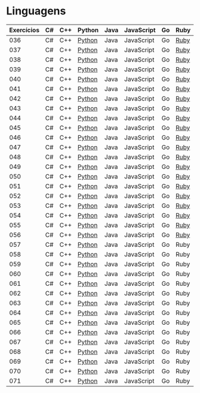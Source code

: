 # Linguagens

| Exercícios | C#  | C++ | Python                    | Java | JavaScript | Go  | Ruby |
| ---------- | --- | --- | ------------------------- | ---- | ---------- | --- | ---- |
| 036        | C#  | C++ | [Python](./python/036.py) | Java | JavaScript | Go  | [Ruby](./ruby/036.rb) |
| 037        | C#  | C++ | [Python](./python/037.py) | Java | JavaScript | Go  | [Ruby](./ruby/037.rb) |
| 038        | C#  | C++ | [Python](./python/038.py) | Java | JavaScript | Go  | [Ruby](./ruby/038.rb) |
| 039        | C#  | C++ | [Python](./python/039.py) | Java | JavaScript | Go  | [Ruby](./ruby/039.rb) |
| 040        | C#  | C++ | [Python](./python/040.py) | Java | JavaScript | Go  | [Ruby](./ruby/040.rb) |
| 041        | C#  | C++ | [Python](./python/041.py) | Java | JavaScript | Go  | [Ruby](./ruby/041.rb) |
| 042        | C#  | C++ | [Python](./python/042.py) | Java | JavaScript | Go  | [Ruby](./ruby/042.rb) |
| 043        | C#  | C++ | [Python](./python/043.py) | Java | JavaScript | Go  | [Ruby](./ruby/043.rb) |
| 044        | C#  | C++ | [Python](./python/044.py) | Java | JavaScript | Go  | [Ruby](./ruby/044.rb) |
| 045        | C#  | C++ | [Python](./python/045.py) | Java | JavaScript | Go  | [Ruby](./ruby/045.rb) |
| 046        | C#  | C++ | [Python](./python/046.py) | Java | JavaScript | Go  | [Ruby](./ruby/046.rb) |
| 047        | C#  | C++ | [Python](./python/047.py) | Java | JavaScript | Go  | [Ruby](./ruby/047.rb) |
| 048        | C#  | C++ | [Python](./python/048.py) | Java | JavaScript | Go  | [Ruby](./ruby/048.rb) |
| 049        | C#  | C++ | [Python](./python/049.py) | Java | JavaScript | Go  | [Ruby](./ruby/049.rb) |
| 050        | C#  | C++ | [Python](./python/050.py) | Java | JavaScript | Go  | [Ruby](./ruby/050.rb) |
| 051        | C#  | C++ | [Python](./python/051.py) | Java | JavaScript | Go  | [Ruby](./ruby/051.rb) |
| 052        | C#  | C++ | [Python](./python/052.py) | Java | JavaScript | Go  | [Ruby](./ruby/052.rb) |
| 053        | C#  | C++ | [Python](./python/053.py) | Java | JavaScript | Go  | [Ruby](./ruby/053.rb) |
| 054        | C#  | C++ | [Python](./python/054.py) | Java | JavaScript | Go  | [Ruby](./ruby/054.rb) |
| 055        | C#  | C++ | [Python](./python/055.py) | Java | JavaScript | Go  | [Ruby](./ruby/055.rb) |
| 056        | C#  | C++ | [Python](./python/056.py) | Java | JavaScript | Go  | [Ruby](./ruby/056.rb) |
| 057        | C#  | C++ | [Python](./python/057.py) | Java | JavaScript | Go  | Ruby |
| 058        | C#  | C++ | [Python](./python/058.py) | Java | JavaScript | Go  | Ruby |
| 059        | C#  | C++ | [Python](./python/059.py) | Java | JavaScript | Go  | Ruby |
| 060        | C#  | C++ | [Python](./python/060.py) | Java | JavaScript | Go  | Ruby |
| 061        | C#  | C++ | [Python](./python/061.py) | Java | JavaScript | Go  | Ruby |
| 062        | C#  | C++ | [Python](./python/062.py) | Java | JavaScript | Go  | Ruby |
| 063        | C#  | C++ | [Python](./python/063.py) | Java | JavaScript | Go  | Ruby |
| 064        | C#  | C++ | [Python](./python/064.py) | Java | JavaScript | Go  | Ruby |
| 065        | C#  | C++ | [Python](./python/065.py) | Java | JavaScript | Go  | Ruby |
| 066        | C#  | C++ | [Python](./python/066.py) | Java | JavaScript | Go  | Ruby |
| 067        | C#  | C++ | [Python](./python/067.py) | Java | JavaScript | Go  | Ruby |
| 068        | C#  | C++ | [Python](./python/068.py) | Java | JavaScript | Go  | Ruby |
| 069        | C#  | C++ | [Python](./python/069.py) | Java | JavaScript | Go  | Ruby |
| 070        | C#  | C++ | [Python](./python/070.py) | Java | JavaScript | Go  | Ruby |
| 071        | C#  | C++ | [Python](./python/071.py) | Java | JavaScript | Go  | Ruby |
